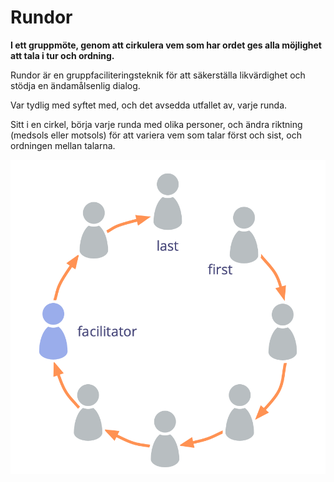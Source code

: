 # Rundor

<summary>
<strong>I ett gruppmöte, genom att cirkulera vem som har ordet ges alla möjlighet att tala i tur och ordning.</strong>
</summary>

Rundor är en gruppfaciliteringsteknik för att säkerställa likvärdighet och stödja en ändamålsenlig dialog.

Var tydlig med syftet med, och det avsedda utfallet av, varje runda.

Sitt i en cirkel, börja varje runda med olika personer, och ändra riktning (medsols eller motsols) för att variera vem som talar först och sist, och ordningen mellan talarna.

![Rundor](img/circle/rounds.png)